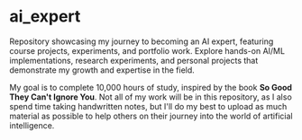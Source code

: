 # ai_expert
Repository showcasing my journey to becoming an AI expert, featuring course projects, experiments, and portfolio work. Explore hands-on AI/ML implementations, research experiments, and personal projects that demonstrate my growth and expertise in the field.

My goal is to complete 10,000 hours of study, inspired by the book **So Good They Can't Ignore You**. Not all of my work will be in this repository, as I also spend time taking handwritten notes, but I'll do my best to upload as much material as possible to help others on their journey into the world of artificial intelligence.
